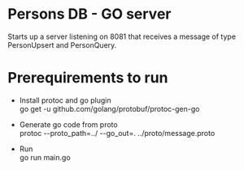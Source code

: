 # Persons DB - GO server

Starts up a server listening on 8081 that receives a message of type PersonUpsert and PersonQuery. 

# Prerequirements to run

- Install protoc and go plugin  
go get -u github.com/golang/protobuf/protoc-gen-go

- Generate go code from proto  
protoc --proto_path=../ --go_out=. ../proto/message.proto

- Run  
go run main.go

